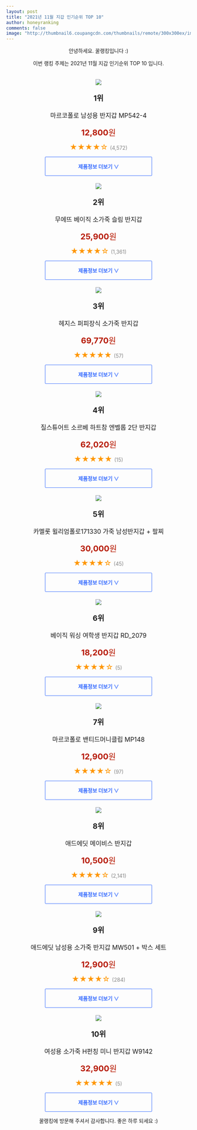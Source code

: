 ```yaml
--- 
layout: post 
title: "2021년 11월 지갑 인기순위 TOP 10" 
author: honeyranking 
comments: false 
image: "http://thumbnail6.coupangcdn.com/thumbnails/remote/300x300ex/image/retail/images/1281550067693402-c3497546-f2f0-425e-bac3-a3a62d506b54.jpg" 
--- 
```

<p style="text-align: center;">안녕하세요. 꿀랭킹입니다 :)</p> <p style="text-align: center;">이번 랭킹 주제는 2021년 11월 지갑 인기순위 TOP 10 입니다.</p><center><img src="http://thumbnail6.coupangcdn.com/thumbnails/remote/300x300ex/image/retail/images/1281550067693402-c3497546-f2f0-425e-bac3-a3a62d506b54.jpg" style="margin-top:20px" /></center> <p style="text-align: center; font-size: 20px"><b>1위</b></p> <p style="text-align: center; font-size: 17px">마르코폴로 남성용 반지갑 MP542-4</p> <p style="text-align: center;"><span style="color: #b61800; font-size: 22px;"><b>12,800</b>원</span></p> <p style="text-align: center;"><span style="color: #ff9600; font-size: 20px;">★★★★☆ </span><span style="color: #878787;">(4,572)</span></p> <center><a href=""> <div style="font-size: 14px; display: inline-block; padding: 15px 90px; color: #346aff; border-radius: 2px; border: 1px solid #346aff; cursor: pointer;"><b>제품정보 더보기 &or;</b></div> </a></center><center><img src="http://thumbnail6.coupangcdn.com/thumbnails/remote/300x300ex/image/retail/images/2019/09/24/15/1/43135f41-b46d-4a83-9c64-05d789594340.jpg" style="margin-top:20px" /></center> <p style="text-align: center; font-size: 20px"><b>2위</b></p> <p style="text-align: center; font-size: 17px">무에뜨 베이직 소가죽 슬림 반지갑</p> <p style="text-align: center;"><span style="color: #b61800; font-size: 22px;"><b>25,900</b>원</span></p> <p style="text-align: center;"><span style="color: #ff9600; font-size: 20px;">★★★★☆ </span><span style="color: #878787;">(1,361)</span></p> <center><a href="https://coupa.ng/camWLW"> <div style="font-size: 14px; display: inline-block; padding: 15px 90px; color: #346aff; border-radius: 2px; border: 1px solid #346aff; cursor: pointer;"><b>제품정보 더보기 &or;</b></div> </a></center><center><img src="http://thumbnail8.coupangcdn.com/thumbnails/remote/300x300ex/image/retail/images/2021/03/31/17/1/38ccbb00-53d1-4d74-a5f9-e95bd24aca05.jpg" style="margin-top:20px" /></center> <p style="text-align: center; font-size: 20px"><b>3위</b></p> <p style="text-align: center; font-size: 17px">헤지스 퍼피장식 소가죽 반지갑</p> <p style="text-align: center;"><span style="color: #b61800; font-size: 22px;"><b>69,770</b>원</span></p> <p style="text-align: center;"><span style="color: #ff9600; font-size: 20px;">★★★★★ </span><span style="color: #878787;">(57)</span></p> <center><a href="https://coupa.ng/camWLX"> <div style="font-size: 14px; display: inline-block; padding: 15px 90px; color: #346aff; border-radius: 2px; border: 1px solid #346aff; cursor: pointer;"><b>제품정보 더보기 &or;</b></div> </a></center><center><img src="http://thumbnail7.coupangcdn.com/thumbnails/remote/300x300ex/image/retail/images/2021/07/07/13/5/fa3cf184-8684-4d50-a2f5-d9b9b60408da.jpg" style="margin-top:20px" /></center> <p style="text-align: center; font-size: 20px"><b>4위</b></p> <p style="text-align: center; font-size: 17px">질스튜어트 소르베 하트참 엔벨롭 2단 반지갑</p> <p style="text-align: center;"><span style="color: #b61800; font-size: 22px;"><b>62,020</b>원</span></p> <p style="text-align: center;"><span style="color: #ff9600; font-size: 20px;">★★★★★ </span><span style="color: #878787;">(15)</span></p> <center><a href="https://coupa.ng/camWLY"> <div style="font-size: 14px; display: inline-block; padding: 15px 90px; color: #346aff; border-radius: 2px; border: 1px solid #346aff; cursor: pointer;"><b>제품정보 더보기 &or;</b></div> </a></center><center><img src="http://thumbnail9.coupangcdn.com/thumbnails/remote/300x300ex/image/vendor_inventory/b5dd/3dcb75897d5c489a24d0b3deaa40abfed3c6aefb2356b4d6b87fc1b3fb85.jpg" style="margin-top:20px" /></center> <p style="text-align: center; font-size: 20px"><b>5위</b></p> <p style="text-align: center; font-size: 17px">카멜롯 윌리엄폴로171330 가죽 남성반지갑 + 팔찌</p> <p style="text-align: center;"><span style="color: #b61800; font-size: 22px;"><b>30,000</b>원</span></p> <p style="text-align: center;"><span style="color: #ff9600; font-size: 20px;">★★★★☆ </span><span style="color: #878787;">(45)</span></p> <center><a href=""> <div style="font-size: 14px; display: inline-block; padding: 15px 90px; color: #346aff; border-radius: 2px; border: 1px solid #346aff; cursor: pointer;"><b>제품정보 더보기 &or;</b></div> </a></center><center><img src="http://thumbnail8.coupangcdn.com/thumbnails/remote/300x300ex/image/rs_quotation_api/ooo3kfhc/dd3bacf745234806bd7e85a3e6c5ae42.jpg" style="margin-top:20px" /></center> <p style="text-align: center; font-size: 20px"><b>6위</b></p> <p style="text-align: center; font-size: 17px">베이직 워싱 여학생 반지갑 RD_2079</p> <p style="text-align: center;"><span style="color: #b61800; font-size: 22px;"><b>18,200</b>원</span></p> <p style="text-align: center;"><span style="color: #ff9600; font-size: 20px;">★★★★☆ </span><span style="color: #878787;">(5)</span></p> <center><a href="https://coupa.ng/camWLZ"> <div style="font-size: 14px; display: inline-block; padding: 15px 90px; color: #346aff; border-radius: 2px; border: 1px solid #346aff; cursor: pointer;"><b>제품정보 더보기 &or;</b></div> </a></center><center><img src="http://thumbnail10.coupangcdn.com/thumbnails/remote/300x300ex/image/retail/images/2019/11/25/16/0/532736c9-2077-44e3-97db-14fc6c7c900a.jpg" style="margin-top:20px" /></center> <p style="text-align: center; font-size: 20px"><b>7위</b></p> <p style="text-align: center; font-size: 17px">마르코폴로 밴티드머니클립 MP148</p> <p style="text-align: center;"><span style="color: #b61800; font-size: 22px;"><b>12,900</b>원</span></p> <p style="text-align: center;"><span style="color: #ff9600; font-size: 20px;">★★★★☆ </span><span style="color: #878787;">(97)</span></p> <center><a href=""> <div style="font-size: 14px; display: inline-block; padding: 15px 90px; color: #346aff; border-radius: 2px; border: 1px solid #346aff; cursor: pointer;"><b>제품정보 더보기 &or;</b></div> </a></center><center><img src="http://thumbnail9.coupangcdn.com/thumbnails/remote/300x300ex/image/retail/images/1132109447523615-8c9c094d-fa4a-43bb-85ac-c6bc87fb65c5.jpg" style="margin-top:20px" /></center> <p style="text-align: center; font-size: 20px"><b>8위</b></p> <p style="text-align: center; font-size: 17px">애드에딧 메이비스 반지갑</p> <p style="text-align: center;"><span style="color: #b61800; font-size: 22px;"><b>10,500</b>원</span></p> <p style="text-align: center;"><span style="color: #ff9600; font-size: 20px;">★★★★☆ </span><span style="color: #878787;">(2,141)</span></p> <center><a href="https://coupa.ng/camWL0"> <div style="font-size: 14px; display: inline-block; padding: 15px 90px; color: #346aff; border-radius: 2px; border: 1px solid #346aff; cursor: pointer;"><b>제품정보 더보기 &or;</b></div> </a></center><center><img src="http://thumbnail9.coupangcdn.com/thumbnails/remote/300x300ex/image/retail/images/6811737219865931-b5478987-ae1e-47de-bd06-c75b3bda5be4.jpg" style="margin-top:20px" /></center> <p style="text-align: center; font-size: 20px"><b>9위</b></p> <p style="text-align: center; font-size: 17px">애드에딧 남성용 소가죽 반지갑 MW501 + 박스 세트</p> <p style="text-align: center;"><span style="color: #b61800; font-size: 22px;"><b>12,900</b>원</span></p> <p style="text-align: center;"><span style="color: #ff9600; font-size: 20px;">★★★★☆ </span><span style="color: #878787;">(284)</span></p> <center><a href="https://coupa.ng/camWL2"> <div style="font-size: 14px; display: inline-block; padding: 15px 90px; color: #346aff; border-radius: 2px; border: 1px solid #346aff; cursor: pointer;"><b>제품정보 더보기 &or;</b></div> </a></center><center><img src="http://thumbnail9.coupangcdn.com/thumbnails/remote/300x300ex/image/rs_quotation_api/apdxmfhr/d4719ec58f904edb91f8475093341b29.jpg" style="margin-top:20px" /></center> <p style="text-align: center; font-size: 20px"><b>10위</b></p> <p style="text-align: center; font-size: 17px">여성용 소가죽 H펀칭 미니 반지갑 W9142</p> <p style="text-align: center;"><span style="color: #b61800; font-size: 22px;"><b>32,900</b>원</span></p> <p style="text-align: center;"><span style="color: #ff9600; font-size: 20px;">★★★★★ </span><span style="color: #878787;">(5)</span></p> <center><a href="https://coupa.ng/camWL3"> <div style="font-size: 14px; display: inline-block; padding: 15px 90px; color: #346aff; border-radius: 2px; border: 1px solid #346aff; cursor: pointer;"><b>제품정보 더보기 &or;</b></div> </a></center> <p style="text-align: center;">꿀랭킹에 방문해 주셔서 감사합니다. 좋은 하루 되세요 :)</p>

